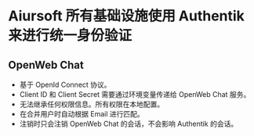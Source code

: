 # Aiursoft 所有基础设施使用 Authentik 来进行统一身份验证

## OpenWeb Chat

* 基于 OpenId Connect 协议。
* Client ID 和 Client Secret 需要通过环境变量传递给 OpenWeb Chat 服务。
* 无法继承任何权限信息。所有权限在本地配置。
* 在合并用户时自动根据 Email 进行匹配。
* 注销时只会注销 OpenWeb Chat 的会话，不会影响 Authentik 的会话。